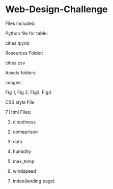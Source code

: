 # Web-Design-Challenge

Files included:

Python file for table:

cities.ipynb

Resources Folder:

cities.csv

Assets folders:

  images:
  
Fig 1, Fig 2, Fig3, Fig4

CSS style File

7 Html Files:

1) cloudiness

2) comaprison

3) data

4) humidity

5) max_temp

6) windspeed

7) index(landing page)
